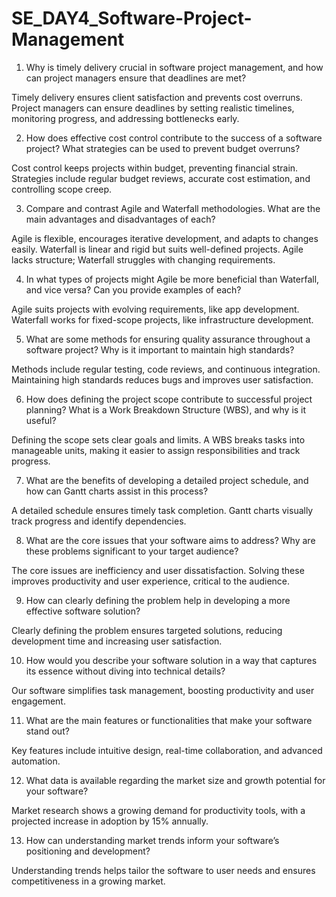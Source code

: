 # SE_DAY4_Software-Project-Management
1. Why is timely delivery crucial in software project management, and how can project managers ensure that deadlines are met?

Timely delivery ensures client satisfaction and prevents cost overruns. Project managers can ensure deadlines by setting realistic timelines, monitoring progress, and addressing bottlenecks early.

2. How does effective cost control contribute to the success of a software project? What strategies can be used to prevent budget overruns?

Cost control keeps projects within budget, preventing financial strain. Strategies include regular budget reviews, accurate cost estimation, and controlling scope creep.

3. Compare and contrast Agile and Waterfall methodologies. What are the main advantages and disadvantages of each?

Agile is flexible, encourages iterative development, and adapts to changes easily. Waterfall is linear and rigid but suits well-defined projects. Agile lacks structure; Waterfall struggles with changing requirements.

4. In what types of projects might Agile be more beneficial than Waterfall, and vice versa? Can you provide examples of each?

Agile suits projects with evolving requirements, like app development. Waterfall works for fixed-scope projects, like infrastructure development.

5. What are some methods for ensuring quality assurance throughout a software project? Why is it important to maintain high standards?

Methods include regular testing, code reviews, and continuous integration. Maintaining high standards reduces bugs and improves user satisfaction.

6. How does defining the project scope contribute to successful project planning? What is a Work Breakdown Structure (WBS), and why is it useful?

Defining the scope sets clear goals and limits. A WBS breaks tasks into manageable units, making it easier to assign responsibilities and track progress.

7. What are the benefits of developing a detailed project schedule, and how can Gantt charts assist in this process?

A detailed schedule ensures timely task completion. Gantt charts visually track progress and identify dependencies.

8. What are the core issues that your software aims to address? Why are these problems significant to your target audience?

The core issues are inefficiency and user dissatisfaction. Solving these improves productivity and user experience, critical to the audience.

9. How can clearly defining the problem help in developing a more effective software solution?

Clearly defining the problem ensures targeted solutions, reducing development time and increasing user satisfaction.

10. How would you describe your software solution in a way that captures its essence without diving into technical details?

Our software simplifies task management, boosting productivity and user engagement.

11. What are the main features or functionalities that make your software stand out?

Key features include intuitive design, real-time collaboration, and advanced automation.

12. What data is available regarding the market size and growth potential for your software?

Market research shows a growing demand for productivity tools, with a projected increase in adoption by 15% annually.

13. How can understanding market trends inform your software’s positioning and development?

Understanding trends helps tailor the software to user needs and ensures competitiveness in a growing market.
